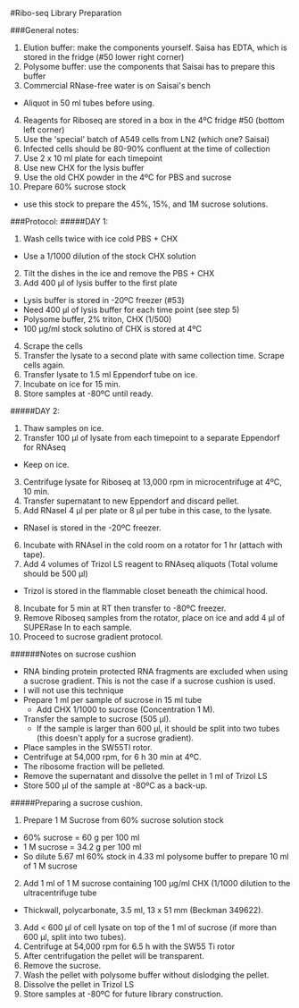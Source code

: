#Ribo-seq Library Preparation

###General notes:
1. Elution buffer: make the components yourself. Saisa has EDTA, which is stored in the fridge (#50 lower right corner)
2. Polysome buffer: use the components that Saisai has to prepare this buffer
3. Commercial RNase-free water is on Saisai's bench
  * Aliquot in 50 ml tubes before using.
4. Reagents for Riboseq are stored in a box in the 4ºC fridge #50 (bottom left corner)
5. Use the 'special' batch of A549 cells from LN2 (which one? Saisai)
6. Infected cells should be 80-90% confluent at the time of collection
7. Use 2 x 10 ml plate for each timepoint
8. Use new CHX for the lysis buffer
9. Use the old CHX powder in the 4ºC for PBS and sucrose
10. Prepare 60% sucrose stock
  * use this stock to prepare the 45%, 15%, and 1M sucrose solutions.

###Protocol:
#####DAY 1:
1. Wash cells twice with ice cold PBS + CHX
  * Use a 1/1000 dilution of the stock CHX solution
2. Tilt the dishes in the ice and remove the PBS + CHX
3. Add 400 µl of lysis buffer to the first plate
  * Lysis buffer is stored in -20ºC freezer (#53)
  * Need 400 µl of lysis buffer for each time point (see step 5)
  * Polysome buffer, 2% triton, CHX (1/500)
  * 100 µg/ml stock solutino of CHX is stored at 4ºC
4. Scrape the cells
5. Transfer the lysate to a second plate with same collection time. Scrape cells again.
6. Transfer lysate to 1.5 ml Eppendorf tube on ice.
7. Incubate on ice for 15 min.
8. Store samples at -80ºC until ready.

#####DAY 2:
1. Thaw samples on ice.
2. Transfer 100 µl of lysate from each timepoint to a separate Eppendorf for RNAseq
  *  Keep on ice.
3. Centrifuge lysate for Riboseq at 13,000 rpm in microcentrifuge at 4ºC, 10 min.
4. Transfer supernatant to new Eppendorf and discard pellet.
5. Add RNaseI 4 µl per plate or 8 µl per tube in this case, to the lysate.
  * RNaseI is stored in the -20ºC freezer.
6. Incubate with RNAseI in the cold room on a rotator for 1 hr (attach with tape).
7. Add 4 volumes of Trizol LS reagent to RNAseq aliquots (Total volume should be 500 µl)
  * Trizol is stored in the flammable closet beneath the chimical hood.
8. Incubate for 5 min at RT then transfer to -80ºC freezer.
9. Remove Riboseq samples from the rotator, place on ice and add 4 µl of SUPERase In to each sample.
10. Proceed to sucrose gradient protocol.

######Notes on sucrose cushion
* RNA binding protein protected RNA fragments are excluded when using a sucrose gradient. This is not the case if a sucrose cushion is used.
* I will not use this technique
* Prepare 1 ml per sample of sucrose in 15 ml tube
  * Add CHX 1/1000 to sucrose (Concentration 1 M).
* Transfer the sample to sucrose (505 µl).
  * If the sample is larger than 600 µl, it should be split into two tubes (this doesn't apply for a sucrose gradient).
* Place samples in the SW55TI rotor.
* Centrifuge at 54,000 rpm, for 6 h 30 min at 4ºC.
* The ribosome fraction will be pelleted.
* Remove the supernatant and dissolve the pellet in 1 ml of Trizol LS
* Store 500 µl of the sample at -80ºC as a back-up.

#####Preparing a sucrose cushion.
1. Prepare 1 M Sucrose from 60% sucrose solution stock
  * 60% sucrose = 60 g per 100 ml
  * 1 M sucrose = 34.2 g per 100 ml
  * So dilute 5.67 ml 60% stock in 4.33 ml polysome buffer to prepare 10 ml of 1 M sucrose
2. Add 1 ml of 1 M sucrose containing 100 µg/ml CHX (1/1000 dilution to the ultracentrifuge tube
  * Thickwall, polycarbonate, 3.5 ml, 13 x 51 mm (Beckman 349622).
3. Add < 600 µl of cell lysate on top of the 1 ml of sucrose (if more than 600 µl, split into two tubes).
4. Centrifuge at 54,000 rpm for 6.5 h with the SW55 Ti rotor
5. After centrifugation the pellet will be transparent.
6. Remove the sucrose.
7. Wash the pellet with polysome buffer without dislodging the pellet.
8. Dissolve the pellet in Trizol LS
9. Store samples at -80ºC for future library construction.
